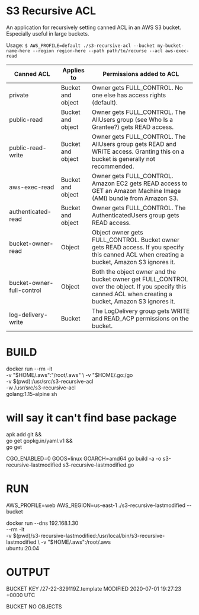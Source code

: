 # S3 Recursive ACL

An application for recursively setting canned ACL in an AWS S3 bucket.  Especially useful in large buckets.

Usage: `$ AWS_PROFILE=default ./s3-recursive-acl --bucket my-bucket-name-here --region region-here --path path/to/recurse --acl aws-exec-read`

| Canned ACL                | Applies to        | Permissions added to ACL                                                                                                                                  |
|---------------------------|-------------------|-----------------------------------------------------------------------------------------------------------------------------------------------------------|
| private                   | Bucket and object | Owner gets FULL_CONTROL. No one else has access rights (default).                                                                                         |
| public-read               | Bucket and object | Owner gets FULL_CONTROL. The AllUsers group (see Who Is a Grantee?) gets READ access.                                                                     |
| public-read-write         | Bucket and object | Owner gets FULL_CONTROL. The AllUsers group gets READ and WRITE access. Granting this on a bucket is generally not recommended.                           |
| aws-exec-read             | Bucket and object | Owner gets FULL_CONTROL. Amazon EC2 gets READ access to GET an Amazon Machine Image (AMI) bundle from Amazon S3.                                          |
| authenticated-read        | Bucket and object | Owner gets FULL_CONTROL. The AuthenticatedUsers group gets READ access.                                                                                   |
| bucket-owner-read         | Object            | Object owner gets FULL_CONTROL. Bucket owner gets READ access. If you specify this canned ACL when creating a bucket, Amazon S3 ignores it.               |
| bucket-owner-full-control | Object            | Both the object owner and the bucket owner get FULL_CONTROL over the object. If you specify this canned ACL when creating a bucket, Amazon S3 ignores it. |
| log-delivery-write        | Bucket            | The LogDelivery group gets WRITE and READ_ACP permissions on the bucket.                                                                                  |

# BUILD
docker run --rm -it \
  -v "$HOME/.aws":"/root/.aws" \
  -v "$HOME/.go:/go \
  -v $(pwd):/usr/src/s3-recursive-acl \
  -w /usr/src/s3-recursive-acl \
    golang:1.15-alpine sh

# will say it can't find base package
apk add git && \
  go get gopkg.in/yaml.v1 && \
  go get

CGO_ENABLED=0 GOOS=linux GOARCH=amd64 go build -a -o s3-recursive-lastmodified s3-recursive-lastmodified.go

# RUN
AWS_PROFILE=web AWS_REGION=us-east-1 ./s3-recursive-lastmodified --bucket <BUCKETNAME>

docker run --dns 192.168.1.30 \
  --rm -it \
  -v $(pwd)/s3-recursive-lastmodified:/usr/local/bin/s3-recursive-lastmodified \
  -v "$HOME/.aws":/root/.aws \
  ubuntu:20.04

# OUTPUT
BUCKET <BUCKETNAME>
KEY /27-22-329119Z.template
MODIFIED 2020-07-01 19:27:23 +0000 UTC

BUCKET <BUCKETNAME>
NO OBJECTS
